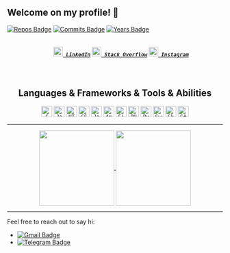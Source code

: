 

## Welcome on my profile! 👋


[![Repos Badge](https://badges.pufler.dev/repos/chris190698)](https://badges.pufler.dev)
[![Commits Badge](https://badges.pufler.dev/commits/monthly/chris190698)](https://badges.pufler.dev)
[![Years Badge](https://badges.pufler.dev/years/chris190698)](https://badges.pufler.dev)


<h5 align="center">
  <code>
    <a href="https://www.linkedin.com/in/christian-soriani-05a4a31b9/" title="LinkedIn Profile"><img width="22" src="https://github.com/zumrudu-anka/zumrudu-anka/blob/master/images/linkedin.svg"> LinkedIn</a></code>
  <code><a href="https://stackoverflow.com/users/18318308/christian-soriani" title="Stack Overflow Profile"><img width="22" src="https://github.com/zumrudu-anka/zumrudu-anka/blob/master/images/stackoverflow.svg"> Stack Overflow</a></code>
  <code><a href="https://www.instagram.com/christiansoriani_/?hl=it" title="Instagram Profile"><img width="22" src="https://github.com/zumrudu-anka/zumrudu-anka/blob/master/images/instagram.svg"> Instagram</a></code>
</h5>
<br>





<h2 align="center">Languages & Frameworks & Tools & Abilities</h2>

<p align="center">
  <code><img title="C" height="25" src="https://github.com/zumrudu-anka/zumrudu-anka/blob/master/images/c.svg"></code>
  <code><img title="Javascript" height="25" src="https://github.com/zumrudu-anka/zumrudu-anka/blob/master/images/javascript.svg"></code>
  <code><img title="HTML5" height="25" src="https://github.com/zumrudu-anka/zumrudu-anka/blob/master/images/html5.svg"></code>
  <code><img title="CSS" height="25" src="https://github.com/zumrudu-anka/zumrudu-anka/blob/master/images/css.svg"></code>
  <code><img title="Java" height="25" src="https://github.com/zumrudu-anka/zumrudu-anka/blob/master/images/java-original.svg"></code>
  <code><img title="Android" height="25" src="https://github.com/zumrudu-anka/zumrudu-anka/blob/master/images/android.svg"></code>
  <code><img title="Firebase" height="25" src="https://www.vectorlogo.zone/logos/firebase/firebase-icon.svg"></code>
  <code><img title="PHP" height="25" src="https://upload.wikimedia.org/wikipedia/commons/2/27/PHP-logo.svg"></code>
  <code><img title="Python" height="25" src="https://github.com/zumrudu-anka/zumrudu-anka/blob/master/images/python-original.svg"></code>
  <code><img title="Swift" height="25" src="https://upload.wikimedia.org/wikipedia/commons/9/9d/Swift_logo.svg"></code>
  <code><img title="Sk-learn" height="25" src="https://upload.wikimedia.org/wikipedia/commons/0/05/Scikit_learn_logo_small.svg"></code>
   <code><img title="C#" height="25" src="https://upload.wikimedia.org/wikipedia/commons/thumb/0/0d/C_Sharp_wordmark.svg/1920px-C_Sharp_wordmark.svg.png"></code>
</p>

<hr>

<p align=center>
  <a href="https://github.com/anuraghazra/github-readme-stats" title="Go to Source">
    <img height=175 align="center" src="https://github-readme-stats.vercel.app/api?username=chris190698&show_icons=true&theme=gotham">
  </a>
  <a href="https://github.com/anuraghazra/github-readme-stats">
  <img height=175 align="center" src="https://github-readme-stats.vercel.app/api/top-langs/?username=chris190698&hide=c%23,powershell,css,html,scss&title_color=2aa889&text_color=99d1ce&icon_color=2bbc8a&bg_color=0c1014&langs_count=8&layout=compact" />
  </a>
</p>

<hr>


Feel free to reach out to say hi:

- [![Gmail Badge](https://img.shields.io/badge/-christiansoriani98@gmail.com-c14438?style=flat&logo=Gmail&logoColor=white)](mailto:christiansoriani98@gmail.com "Connect via Email")
- [![Telegram Badge](https://img.shields.io/badge/-@christianSoriani-0088CC?style=flat&logo=Telegram&logoColor=white)](https://t.me/cchristianSoriani "Contact on Telegram")







